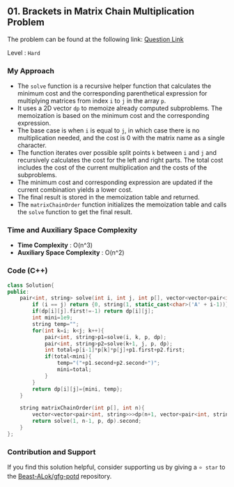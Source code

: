 ## 01. Brackets in Matrix Chain Multiplication Problem
The problem can be found at the following link: [Question Link](https://www.geeksforgeeks.org/problems/brackets-in-matrix-chain-multiplication1024/1)

Level : `Hard`

### My Approach

- The `solve` function is a recursive helper function that calculates the minimum cost and the corresponding parenthetical expression for multiplying matrices from index `i` to `j` in the array `p`.
- It uses a 2D vector `dp` to memoize already computed subproblems. The memoization is based on the minimum cost and the corresponding expression.
- The base case is when `i` is equal to `j`, in which case there is no multiplication needed, and the cost is 0 with the matrix name as a single character.
- The function iterates over possible split points `k` between `i` and `j` and recursively calculates the cost for the left and right parts. The total cost includes the cost of the current multiplication and the costs of the subproblems.
- The minimum cost and corresponding expression are updated if the current combination yields a lower cost.
- The final result is stored in the memoization table and returned.
- The `matrixChainOrder` function initializes the memoization table and calls the `solve` function to get the final result.

### Time and Auxiliary Space Complexity

- **Time Complexity** : O(n^3)
- **Auxiliary Space Complexity** : O(n^2)

### Code (C++)
```cpp
class Solution{
public:
    pair<int, string> solve(int i, int j, int p[], vector<vector<pair<int, string>>>&dp){
        if (i == j) return {0, string(1, static_cast<char>('A' + i-1))};
        if(dp[i][j].first!=-1) return dp[i][j];
        int mini=1e9;
        string temp="";
        for(int k=i; k<j; k++){
            pair<int, string>p1=solve(i, k, p, dp);
            pair<int, string>p2=solve(k+1, j, p, dp);
            int total=p[i-1]*p[k]*p[j]+p1.first+p2.first;
            if(total<mini){
                temp="("+p1.second+p2.second+")";
                mini=total;
            }
        }
        return dp[i][j]={mini, temp};
    }

    string matrixChainOrder(int p[], int n){
        vector<vector<pair<int, string>>>dp(n+1, vector<pair<int, string>>(n+1, {-1, ""}));
        return solve(1, n-1, p, dp).second;
    }
};

```

### Contribution and Support

If you find this solution helpful, consider supporting us by giving a `⭐ star` to the [Beast-ALok/gfg-potd](https://github.com/Beast-ALok/gfg-potd) repository.